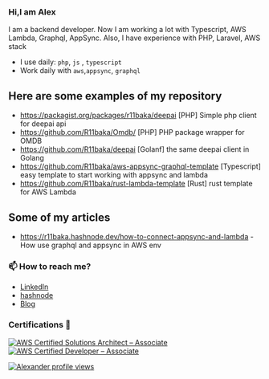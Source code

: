 ### Hi,I am Alex

<!--
**R11baka/R11baka** is a ✨ _special_ ✨ repository because its `README.md` (this file) appears on your GitHub profile.

Here are some ideas to get you started:
-->
I am a backend developer. Now I am working a lot with Typescript, AWS Lambda, Graphql, AppSync.
Also, I have experience with PHP, Laravel, AWS stack
- I use daily: `php`, `js` , `typescript`
- Work daily with `aws`,`appsync`, `graphql`

## Here are some examples of my repository

- https://packagist.org/packages/r11baka/deepai [PHP] Simple php client for deepai api
- https://github.com/R11baka/Omdb/ [PHP] PHP package wrapper for OMDB
- https://github.com/R11baka/deepai [Golanf] the same deepai client in Golang
- https://github.com/R11baka/aws-appsync-graphql-template [Typescript] easy template to start working with appsync and lambda
- https://github.com/R11baka/rust-lambda-template [Rust] rust template for AWS Lambda
  
## Some of my articles
- https://r11baka.hashnode.dev/how-to-connect-appsync-and-lambda - How use graphql and appsync in AWS env


### 📫 How to reach me?
- [LinkedIn](https://www.linkedin.com/in/alexander-voloshenko/)
- [hashnode](https://r11baka.hashnode.dev/)
- [Blog](https://r11baka.github.io/)


### Certifications 📜
 [![AWS Certified Solutions Architect – Associate](https://images.credly.com/size/70x70/images/0e284c3f-5164-4b21-8660-0d84737941bc/image.png)](https://www.credly.com/badges/6d6ddae0-1774-4d76-97d6-99f91097331f)
 [![AWS Certified Developer – Associate](https://images.credly.com/size/70x70/images/b9feab85-1a43-4f6c-99a5-631b88d5461b/image.png)](https://www.credly.com/badges/e0799944-ca21-4bfe-ba25-f66bde11f7be)


 [![Alexander profile views](https://u8views.com/api/v1/github/profiles/614113/views/day-week-month-total-count.svg)](https://u8views.com/github/R11baka)
